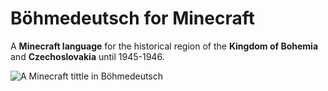 # Böhmedeutsch for Minecraft
A **Minecraft language** for the historical region of the **Kingdom of Bohemia** and **Czechoslovakia** until 1945-1946.

![A Minecraft tittle in Böhmedeutsch]([https://github.com/Skymmel/mclang-boehmedeutsch/blob/main/img/title.png])
